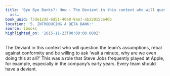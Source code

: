 ```yaml
---
title: 'Bye Bye Banks?: How : The Deviant in this context who will question the team’s
  ass…'
book_uuid: f5de12dd-6d51-40a8-9ae7-ab25015ce46b
location: '5. INTRODUCING A BETA BANK:'
source: ibooks
highlighted_on: '2015-11-23T00:00:00.000Z'
---
```


The Deviant in this context who will question the team’s assumptions, rebal against conformity and be willing to ask ‘wait a minute, why are we even doing this at all?’ This was a role that Steve Jobs frequently played at Apple, for example, especially in the company’s early years. Every team should have a deviant.